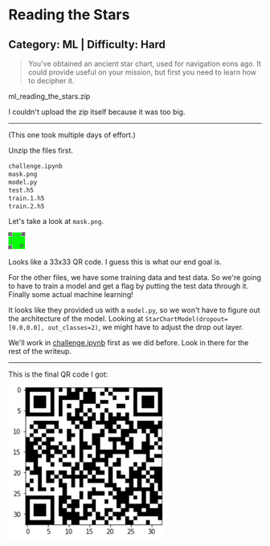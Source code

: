 # Reading the Stars
## Category: ML | Difficulty: Hard

> You've obtained an ancient star chart, used for navigation eons ago. It could provide useful on your mission, but first you need to learn how to decipher it.

ml_reading_the_stars.zip

I couldn't upload the zip itself because it was too big.

---

(This one took multiple days of effort.)

Unzip the files first.

```
challenge.ipynb
mask.png
model.py
test.h5
train.1.h5
train.2.h5
```

Let's take a look at `mask.png`.

![mask.png](mask.png)

Looks like a 33x33 QR code. I guess this is what our end goal is.

For the other files, we have some training data and test data. So we're going to have to train a model and get a flag by putting the test data through it. Finally some actual machine learning!

It looks like they provided us with a `model.py`, so we won't have to figure out the architecture of the model. Looking at `StarChartModel(dropout=[0.0,0.0], out_classes=2)`, we might have to adjust the drop out layer.

We'll work in [challenge.ipynb](challenge.ipynb) first as we did before. Look in there for the rest of the writeup.

---

This is the final QR code I got:

![flag.png](flag.png)
